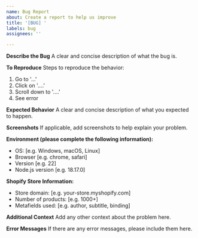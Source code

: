 ```yaml
---
name: Bug Report
about: Create a report to help us improve
title: '[BUG] '
labels: bug
assignees: ''

---
```


**Describe the Bug**
A clear and concise description of what the bug is.

**To Reproduce**
Steps to reproduce the behavior:
1. Go to '...'
2. Click on '....'
3. Scroll down to '....'
4. See error

**Expected Behavior**
A clear and concise description of what you expected to happen.

**Screenshots**
If applicable, add screenshots to help explain your problem.

**Environment (please complete the following information):**
 - OS: [e.g. Windows, macOS, Linux]
 - Browser [e.g. chrome, safari]
 - Version [e.g. 22]
 - Node.js version [e.g. 18.17.0]

**Shopify Store Information:**
 - Store domain: [e.g. your-store.myshopify.com]
 - Number of products: [e.g. 1000+]
 - Metafields used: [e.g. author, subtitle, binding]

**Additional Context**
Add any other context about the problem here.

**Error Messages**
If there are any error messages, please include them here.
